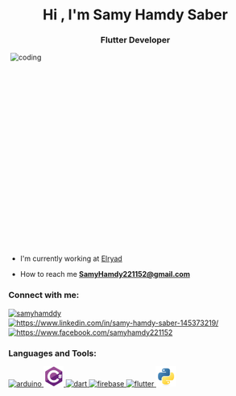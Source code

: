 <h1 align="center">Hi , I'm Samy Hamdy Saber</h1>
<h3 align="center">Flutter Developer</h3>
<img align="right" alt="coding" width="500" height = "400" src = "https://cdn.dribbble.com/users/926537/screenshots/4502924/python-2.gif">

- <p align="left">I'm currently working at <a href="https://elryad.com/ar/">Elryad</a></p>
- How to reach me **SamyHamdy221152@gmail.com**

<h3 align="left">Connect with me:</h3>
<p align="left">
<a href="https://twitter.com/samyhamddy" target="blank"><img align="center" src="https://raw.githubusercontent.com/rahuldkjain/github-profile-readme-generator/master/src/images/icons/Social/twitter.svg" alt="samyhamddy" height="30" width="40" /></a>
<a href="https://linkedin.com/in/https://www.linkedin.com/in/samy-hamdy-saber-145373219/" target="blank"><img align="center" src="https://raw.githubusercontent.com/rahuldkjain/github-profile-readme-generator/master/src/images/icons/Social/linked-in-alt.svg" alt="https://www.linkedin.com/in/samy-hamdy-saber-145373219/" height="30" width="40" /></a>
<a href="https://fb.com/https://www.facebook.com/samyhamdy221152" target="blank"><img align="center" src="https://raw.githubusercontent.com/rahuldkjain/github-profile-readme-generator/master/src/images/icons/Social/facebook.svg" alt="https://www.facebook.com/samyhamdy221152" height="30" width="40" /></a>
</p>

<h3 align="left">Languages and Tools:</h3>
<p align="left"> <a href="https://www.arduino.cc/" target="_blank" rel="noreferrer"> <img src="https://cdn.worldvectorlogo.com/logos/arduino-1.svg" alt="arduino" width="40" height="40"/> </a> <a href="https://www.w3schools.com/cs/" target="_blank" rel="noreferrer"> <img src="https://raw.githubusercontent.com/devicons/devicon/master/icons/csharp/csharp-original.svg" alt="csharp" width="40" height="40"/> </a> <a href="https://dart.dev" target="_blank" rel="noreferrer"> <img src="https://www.vectorlogo.zone/logos/dartlang/dartlang-icon.svg" alt="dart" width="40" height="40"/> </a> <a href="https://firebase.google.com/" target="_blank" rel="noreferrer"> <img src="https://www.vectorlogo.zone/logos/firebase/firebase-icon.svg" alt="firebase" width="40" height="40"/> </a> <a href="https://flutter.dev" target="_blank" rel="noreferrer"> <img src="https://www.vectorlogo.zone/logos/flutterio/flutterio-icon.svg" alt="flutter" width="40" height="40"/> </a> <a href="https://www.python.org" target="_blank" rel="noreferrer"> <img src="https://raw.githubusercontent.com/devicons/devicon/master/icons/python/python-original.svg" alt="python" width="40" height="40"/> </a> </p>
